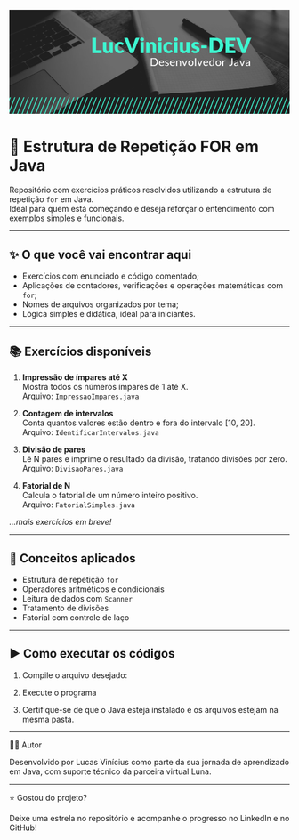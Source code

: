 ![Banner](./banner.png)

# 🔁 Estrutura de Repetição FOR em Java

Repositório com exercícios práticos resolvidos utilizando a estrutura de repetição `for` em Java.  
Ideal para quem está começando e deseja reforçar o entendimento com exemplos simples e funcionais.

---

## ✨ O que você vai encontrar aqui

- Exercícios com enunciado e código comentado;
- Aplicações de contadores, verificações e operações matemáticas com `for`;
- Nomes de arquivos organizados por tema;
- Lógica simples e didática, ideal para iniciantes.

---

## 📚 Exercícios disponíveis

1. **Impressão de ímpares até X**  
   Mostra todos os números ímpares de 1 até X.  
   Arquivo: `ImpressaoImpares.java`

2. **Contagem de intervalos**  
   Conta quantos valores estão dentro e fora do intervalo [10, 20].  
   Arquivo: `IdentificarIntervalos.java`

3. **Divisão de pares**  
   Lê N pares e imprime o resultado da divisão, tratando divisões por zero.  
   Arquivo: `DivisaoPares.java`

4. **Fatorial de N**  
   Calcula o fatorial de um número inteiro positivo.  
   Arquivo: `FatorialSimples.java`

*...mais exercícios em breve!*

---

## 🧱 Conceitos aplicados

- Estrutura de repetição `for`
- Operadores aritméticos e condicionais
- Leitura de dados com `Scanner`
- Tratamento de divisões
- Fatorial com controle de laço

---

## ▶️ Como executar os códigos

1. Compile o arquivo desejado:

2. Execute o programa

3. Certifique-se de que o Java esteja instalado e os arquivos estejam na mesma pasta.

---

👨‍💻 Autor

Desenvolvido por Lucas Vinícius como parte da sua jornada de aprendizado em Java, com suporte técnico da parceira virtual Luna.


---

⭐ Gostou do projeto?

Deixe uma estrela no repositório e acompanhe o progresso no LinkedIn e no GitHub!
